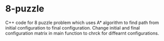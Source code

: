 # 8-puzzle
C++ code for 8 puzzle problem which uses A* algorithm to find path from initial configuration to final configuration.
Change initial and final configuration matrix in main function to chrck for diffearnt configurations.
